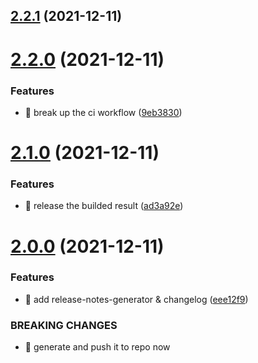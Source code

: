 ## [2.2.1](https://github.com/ShroXd/typescript-star-platinum/compare/v2.2.0...v2.2.1) (2021-12-11)

# [2.2.0](https://github.com/ShroXd/typescript-star-platinum/compare/v2.1.0...v2.2.0) (2021-12-11)


### Features

* 🎸 break up the ci workflow ([9eb3830](https://github.com/ShroXd/typescript-star-platinum/commit/9eb3830ee1e655985d84db9b88ec6f8b9322215d))

# [2.1.0](https://github.com/ShroXd/typescript-star-platinum/compare/v2.0.0...v2.1.0) (2021-12-11)


### Features

* 🎸 release the builded result ([ad3a92e](https://github.com/ShroXd/typescript-star-platinum/commit/ad3a92ea8ef2fd539660b5e95546a5c6d4734c1a))

# [2.0.0](https://github.com/ShroXd/typescript-star-platinum/compare/v1.0.1...v2.0.0) (2021-12-11)


### Features

* 🎸 add release-notes-generator & changelog ([eee12f9](https://github.com/ShroXd/typescript-star-platinum/commit/eee12f9269a86a187c52855001d9b1ccbdc4c860))


### BREAKING CHANGES

* 🧨 generate and push it to repo now
